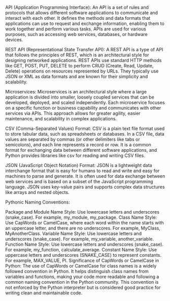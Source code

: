 API (Application Programming Interface):
An API is a set of rules and protocols that allows different software applications to communicate and interact with each other. It defines the methods and data formats that applications can use to request and exchange information, enabling them to work together and perform various tasks. APIs are used for various purposes, such as accessing web services, databases, or hardware devices.

REST API (Representational State Transfer API):
A REST API is a type of API that follows the principles of REST, which is an architectural style for designing networked applications. REST APIs use standard HTTP methods like GET, POST, PUT, DELETE to perform CRUD (Create, Read, Update, Delete) operations on resources represented by URLs. They typically use JSON or XML as data formats and are known for their simplicity and scalability.

Microservices:
Microservices is an architectural style where a large application is divided into smaller, loosely coupled services that can be developed, deployed, and scaled independently. Each microservice focuses on a specific function or business capability and communicates with other services via APIs. This approach allows for greater agility, easier maintenance, and scalability in complex applications.

CSV (Comma-Separated Values) Format:
CSV is a plain text file format used to store tabular data, such as spreadsheets or databases. In a CSV file, data values are separated by commas (or other delimiters like tabs or semicolons), and each line represents a record or row. It is a common format for exchanging data between different software applications, and Python provides libraries like csv for reading and writing CSV files.

JSON (JavaScript Object Notation) Format:
JSON is a lightweight data interchange format that is easy for humans to read and write and easy for machines to parse and generate. It is often used for data exchange between web services and is based on a subset of the JavaScript programming language. JSON uses key-value pairs and supports complex data structures like arrays and nested objects.

Pythonic Naming Conventions:

Package and Module Name Style: Use lowercase letters and underscores (snake_case). For example, my_module, my_package.
Class Name Style: Use CapWords or CamelCase, where each word within the name starts with an uppercase letter, and there are no underscores. For example, MyClass, MyAnotherClass.
Variable Name Style: Use lowercase letters and underscores (snake_case). For example, my_variable, another_variable.
Function Name Style: Use lowercase letters and underscores (snake_case). For example, my_function, calculate_average.
Constant Name Style: Use uppercase letters and underscores (SNAKE_CASE) to represent constants. For example, MAX_VALUE, PI.
Significance of CapWords or CamelCase in Python:
The use of CapWords or CamelCase for class names is a widely followed convention in Python. It helps distinguish class names from variables and functions, making your code more readable and following a common naming convention in the Python community. This convention is not enforced by the Python interpreter but is considered good practice for writing clean and maintainable code.